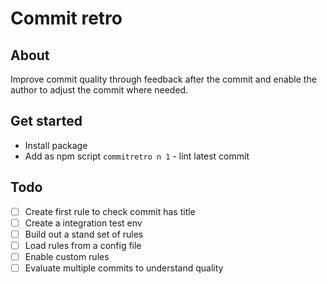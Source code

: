 # Commit retro

## About

Improve commit quality through feedback after the commit and enable the author to adjust the commit where needed.

## Get started

- Install package
- Add as npm script `commitretro n 1` - lint latest commit

## Todo

- [ ] Create first rule to check commit has title
- [ ] Create a integration test env
- [ ] Build out a stand set of rules
- [ ] Load rules from a config file
- [ ] Enable custom rules
- [ ] Evaluate multiple commits to understand quality